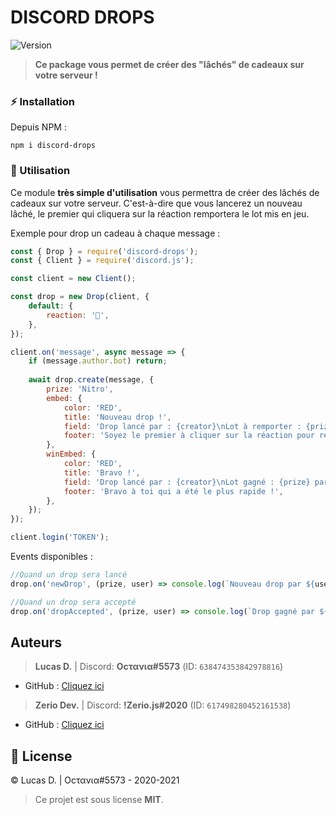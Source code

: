 # DISCORD DROPS

<p>
  <img alt="Version" src="https://img.shields.io/npm/v/discord-drops?style=for-the-badge" />
</p>

> **Ce package vous permet de créer des "lâchés" de cadeaux sur votre serveur !**

### ⚡ Installation

Depuis NPM :

```
npm i discord-drops
```

### 🎉 Utilisation

Ce module **très simple d'utilisation** vous permettra de créer des lâchés de cadeaux sur votre serveur. 
C'est-à-dire que vous lancerez un nouveau lâché, le premier qui cliquera sur la réaction remportera le lot mis en jeu.

Exemple pour drop un cadeau à chaque message :

```js
const { Drop } = require('discord-drops');
const { Client } = require('discord.js');

const client = new Client();

const drop = new Drop(client, {
    default: {
        reaction: '🎉',
    },
});

client.on('message', async message => {
    if (message.author.bot) return;
    
    await drop.create(message, {
        prize: 'Nitro',
        embed: {
            color: 'RED',
            title: 'Nouveau drop !',
            field: 'Drop lancé par : {creator}\nLot à remporter : {prize}',
            footer: 'Soyez le premier à cliquer sur la réaction pour remporter le lot !',
        },
        winEmbed: {
            color: 'RED',
            title: 'Bravo !',
            field: 'Drop lancé par : {creator}\nLot gagné : {prize} par {winner.username} ({winner.id})',
            footer: 'Bravo à toi qui a été le plus rapide !',
        },
    });
});

client.login('TOKEN');
```

Events disponibles : 

```js
//Quand un drop sera lancé
drop.on('newDrop', (prize, user) => console.log(`Nouveau drop par ${user.username} avec comme lot ${prize} !`));

//Quand un drop sera accepté
drop.on('dropAccepted', (prize, user) => console.log(`Drop gagné par ${user.username} avec comme lot ${prize} !`));
```

## Auteurs
> **Lucas D.** | Discord: **Oϲτανια#5573** (ID: `638474353842978816`)

* GitHub : [Cliquez ici](https://github.com/Octavia0509)

> **Zerio Dev.** | Discord: **!Zerio.js#2020** (ID: `617498280452161538`)

* GitHub : [Cliquez ici](https://github.com/ZerioDev)

## 📝 License
© Lucas D. | Oϲτανια#5573 - 2020-2021

> Ce projet est sous license **MIT**.